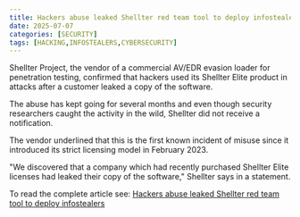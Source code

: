 ```yaml
---
title: Hackers abuse leaked Shellter red team tool to deploy infostealers
date: 2025-07-07
categories: [SECURITY]
tags: [HACKING,INFOSTEALERS,CYBERSECURITY]
---
```


Shellter Project, the vendor of a commercial AV/EDR evasion loader for penetration testing, confirmed that hackers used its Shellter Elite product in attacks after a customer leaked a copy of the software.

The abuse has kept going for several months and even though security researchers caught the activity in the wild, Shellter did not receive a notification.

The vendor underlined that this is the first known incident of misuse since it introduced its strict licensing model in February 2023.

"We discovered that a company which had recently purchased Shellter Elite licenses had leaked their copy of the software," Shellter says in a statement.

To read the complete article see: [Hackers abuse leaked Shellter red team tool to deploy infostealers](https://www.bleepingcomputer.com/news/security/hackers-abuse-leaked-shellter-red-team-tool-to-deploy-infostealers/) 
